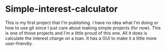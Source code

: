 # Simple-interest-calculator
This is my first project that I'm publishing.
I have no idea what I'm doing or how to use git since I just care about making simple projects (for now).
This is one of those projects and I'm a little proud of this one.
All it does is calculate the interest charge on a loan. It has a GUI to make it a little more user-friendly.
